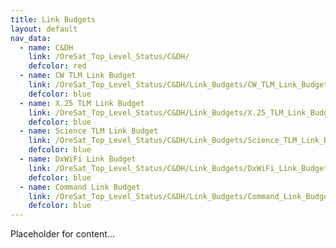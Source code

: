 ```yaml
---
title: Link Budgets
layout: default
nav_data:
  - name: C&DH
    link: /OreSat_Top_Level_Status/C&DH/
    defcolor: red
  - name: CW TLM Link Budget
    link: /OreSat_Top_Level_Status/C&DH/Link_Budgets/CW_TLM_Link_Budget/
    defcolor: blue
  - name: X.25 TLM Link Budget
    link: /OreSat_Top_Level_Status/C&DH/Link_Budgets/X.25_TLM_Link_Budget/
    defcolor: blue
  - name: Science TLM Link Budget
    link: /OreSat_Top_Level_Status/C&DH/Link_Budgets/Science_TLM_Link_Budget/
    defcolor: blue
  - name: DxWiFi Link Budget
    link: /OreSat_Top_Level_Status/C&DH/Link_Budgets/DxWiFi_Link_Budget/
    defcolor: blue
  - name: Command Link Budget
    link: /OreSat_Top_Level_Status/C&DH/Link_Budgets/Command_Link_Budget/
    defcolor: blue
---
```



Placeholder for content...
